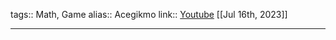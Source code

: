 tags:: Math, Game
alias:: Acegikmo
link:: [Youtube](https://www.youtube.com/@Acegikmo/about) 
[[Jul 16th, 2023]]
***
